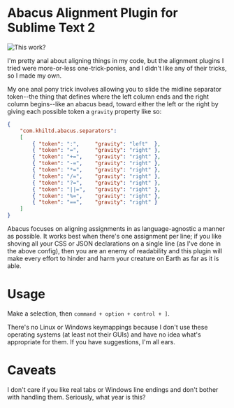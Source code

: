 Abacus Alignment Plugin for Sublime Text 2
================

![This work?](http://dl.dropbox.com/u/5514249/Abacus.gif)

I'm pretty anal about aligning things in my code, but the alignment plugins I tried were more-or-less one-trick-ponies, and I didn't like any of their tricks, so I made my own.

My one anal pony trick involves allowing you to slide the midline separator token--the thing that defines where the left column ends and the right column begins--like an abacus bead, toward either the left or the right by giving each possible token a `gravity` property like so:

``` json
{
    "com.khiltd.abacus.separators": 
    [    
        { "token": ":",     "gravity": "left"  },
        { "token": "=",     "gravity": "right" },
        { "token": "+=",    "gravity": "right" },
        { "token": "-=",    "gravity": "right" },
        { "token": "*=",    "gravity": "right" },
        { "token": "/=",    "gravity": "right" },
        { "token": "?=",    "gravity": "right" },
        { "token": "||=",   "gravity": "right" },
        { "token": "%=",    "gravity": "right" },
        { "token": "==",    "gravity": "right" }
    ]
}
```

Abacus focuses on aligning assignments in as language-agnostic a manner as possible. It works best when there's one assignment per line; if you like shoving all your CSS or JSON declarations on a single line (as I've done in the above config), then you are an enemy of readability and this plugin will make every effort to hinder and harm your creature on Earth as far as it is able.

Usage
============

Make a selection, then `command + option + control + ]`.

There's no Linux or Windows keymappings because I don't use these operating systems (at least not their GUIs) and have no idea what's appropriate for them. If you have suggestions, I'm all ears. 

Caveats
============

I don't care if you like real tabs or Windows line endings and don't bother with handling them. Seriously, what year is this? 
